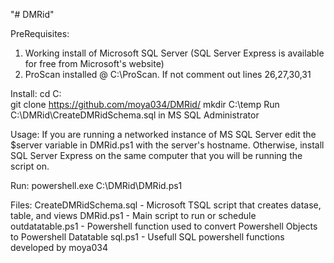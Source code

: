 "# DMRid"

PreRequisites:
1. Working install of Microsoft SQL Server (SQL Server Express is available for free from Microsoft's website)
2. ProScan installed @ C:\ProScan. If not comment out lines 26,27,30,31

Install:
cd C:\
git clone https://github.com/moya034/DMRid/
mkdir C:\temp
Run C:\DMRid\CreateDMRidSchema.sql in MS SQL Administrator

Usage:
If you are running a networked instance of MS SQL Server edit the $server variable in DMRid.ps1 with the server's hostname.
Otherwise, install SQL Server Express on the same computer that you will be running the script on.

Run:
powershell.exe C:\DMRid\DMRid.ps1

Files:
CreateDMRidSchema.sql - Microsoft TSQL script that creates datase, table, and views
DMRid.ps1 - Main script to run or schedule
outdatatable.ps1 - Powershell function used to convert Powershell Objects to Powershell Datatable
sql.ps1 - Usefull SQL powershell functions developed by moya034
